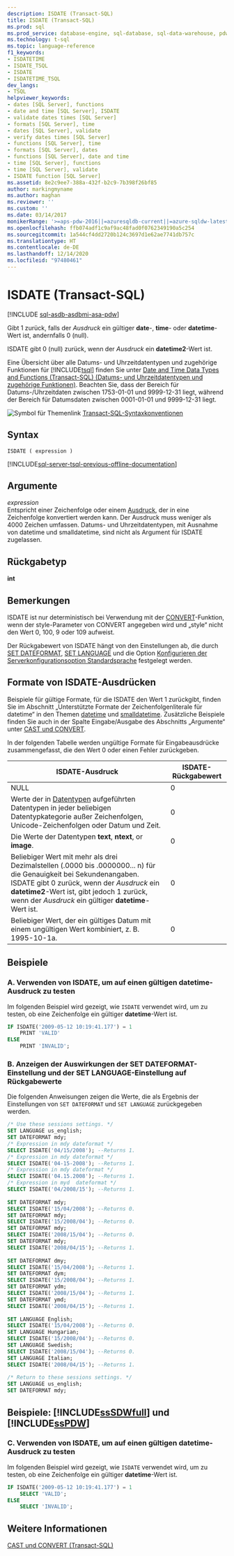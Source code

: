 ```yaml
---
description: ISDATE (Transact-SQL)
title: ISDATE (Transact-SQL)
ms.prod: sql
ms.prod_service: database-engine, sql-database, sql-data-warehouse, pdw
ms.technology: t-sql
ms.topic: language-reference
f1_keywords:
- ISDATETIME
- ISDATE_TSQL
- ISDATE
- ISDATETIME_TSQL
dev_langs:
- TSQL
helpviewer_keywords:
- dates [SQL Server], functions
- date and time [SQL Server], ISDATE
- validate dates times [SQL Server]
- formats [SQL Server], time
- dates [SQL Server], validate
- verify dates times [SQL Server]
- functions [SQL Server], time
- formats [SQL Server], dates
- functions [SQL Server], date and time
- time [SQL Server], functions
- time [SQL Server], validate
- ISDATE function [SQL Server]
ms.assetid: 8e2c9ee7-388a-432f-b2c9-7b398f26bf85
author: markingmyname
ms.author: maghan
ms.reviewer: ''
ms.custom: ''
ms.date: 03/14/2017
monikerRange: '>=aps-pdw-2016||=azuresqldb-current||=azure-sqldw-latest||>=sql-server-2016||>=sql-server-linux-2017||=azuresqldb-mi-current'
ms.openlocfilehash: ffb074adf1c9af9ac48fad0f0762349190a5c254
ms.sourcegitcommit: 1a544cf4dd2720b124c3697d1e62ae7741db757c
ms.translationtype: HT
ms.contentlocale: de-DE
ms.lasthandoff: 12/14/2020
ms.locfileid: "97480461"
---
```

# <a name="isdate-transact-sql"></a>ISDATE (Transact-SQL)

[!INCLUDE [sql-asdb-asdbmi-asa-pdw](../../includes/applies-to-version/sql-asdb-asdbmi-asa-pdw.md)]

  Gibt 1 zurück, falls der *Ausdruck* ein gültiger **date**-, **time**- oder **datetime**-Wert ist, andernfalls 0 (null).  
  
 ISDATE gibt 0 (null) zurück, wenn der *Ausdruck* ein **datetime2**-Wert ist.  
  
 Eine Übersicht über alle Datums- und Uhrzeitdatentypen und zugehörige Funktionen für [!INCLUDE[tsql](../../includes/tsql-md.md)] finden Sie unter [Date and Time Data Types and Functions &#40;Transact-SQL&#41; (Datums- und Uhrzeitdatentypen und zugehörige Funktionen)](../../t-sql/functions/date-and-time-data-types-and-functions-transact-sql.md). Beachten Sie, dass der Bereich für Datums-/Uhrzeitdaten zwischen 1753-01-01 und 9999-12-31 liegt, während der Bereich für Datumsdaten zwischen 0001-01-01 und 9999-12-31 liegt.  
  
 ![Symbol für Themenlink](../../database-engine/configure-windows/media/topic-link.gif "Symbol für Themenlink") [Transact-SQL-Syntaxkonventionen](../../t-sql/language-elements/transact-sql-syntax-conventions-transact-sql.md)  
  
## <a name="syntax"></a>Syntax  
  
```syntaxsql
ISDATE ( expression )
```

[!INCLUDE[sql-server-tsql-previous-offline-documentation](../../includes/sql-server-tsql-previous-offline-documentation.md)]

## <a name="arguments"></a>Argumente
 *expression*  
 Entspricht einer Zeichenfolge oder einem [Ausdruck](../../t-sql/language-elements/expressions-transact-sql.md), der in eine Zeichenfolge konvertiert werden kann. Der Ausdruck muss weniger als 4000 Zeichen umfassen. Datums- und Uhrzeitdatentypen, mit Ausnahme von datetime und smalldatetime, sind nicht als Argument für ISDATE zugelassen.  
  
## <a name="return-type"></a>Rückgabetyp  
 **int**  
  
## <a name="remarks"></a>Bemerkungen  
 ISDATE ist nur deterministisch bei Verwendung mit der [CONVERT](../../t-sql/functions/cast-and-convert-transact-sql.md)-Funktion, wenn der style-Parameter von CONVERT angegeben wird und „style“ nicht den Wert 0, 100, 9 oder 109 aufweist.  
  
 Der Rückgabewert von ISDATE hängt von den Einstellungen ab, die durch [SET DATEFORMAT](../../t-sql/statements/set-dateformat-transact-sql.md), [SET LANGUAGE](../../t-sql/statements/set-language-transact-sql.md) und die Option [Konfigurieren der Serverkonfigurationsoption Standardsprache](../../database-engine/configure-windows/configure-the-default-language-server-configuration-option.md) festgelegt werden.  
  
## <a name="isdate-expression-formats"></a>Formate von ISDATE-Ausdrücken  
 Beispiele für gültige Formate, für die ISDATE den Wert 1 zurückgibt, finden Sie im Abschnitt „Unterstützte Formate der Zeichenfolgenliterale für datetime“ in den Themen [datetime](../../t-sql/data-types/datetime-transact-sql.md) und [smalldatetime](../../t-sql/data-types/smalldatetime-transact-sql.md). Zusätzliche Beispiele finden Sie auch in der Spalte Eingabe/Ausgabe des Abschnitts „Argumente“ unter [CAST und CONVERT](../../t-sql/functions/cast-and-convert-transact-sql.md).  
  
 In der folgenden Tabelle werden ungültige Formate für Eingabeausdrücke zusammengefasst, die den Wert 0 oder einen Fehler zurückgeben.  
  
|ISDATE-Ausdruck|ISDATE-Rückgabewert|  
|-----------------------|-------------------------|  
|NULL|0|  
|Werte der in [Datentypen](../../t-sql/data-types/data-types-transact-sql.md) aufgeführten Datentypen in jeder beliebigen Datentypkategorie außer Zeichenfolgen, Unicode-Zeichenfolgen oder Datum und Zeit.|0|  
|Die Werte der Datentypen **text**, **ntext**, or **image**.|0|  
|Beliebiger Wert mit mehr als drei Dezimalstellen (.0000 bis .0000000... n) für die Genauigkeit bei Sekundenangaben. ISDATE gibt 0 zurück, wenn der *Ausdruck* ein **datetime2**-Wert ist, gibt jedoch 1 zurück, wenn der *Ausdruck* ein gültiger **datetime**-Wert ist.|0|  
|Beliebiger Wert, der ein gültiges Datum mit einem ungültigen Wert kombiniert, z. B. 1995-10-1a.|0|  
  
## <a name="examples"></a>Beispiele  
  
### <a name="a-using-isdate-to-test-for-a-valid-datetime-expression"></a>A. Verwenden von ISDATE, um auf einen gültigen datetime-Ausdruck zu testen  
 Im folgenden Beispiel wird gezeigt, wie `ISDATE` verwendet wird, um zu testen, ob eine Zeichenfolge ein gültiger **datetime**-Wert ist.  
  
```sql  
IF ISDATE('2009-05-12 10:19:41.177') = 1  
    PRINT 'VALID'  
ELSE  
    PRINT 'INVALID';  
```  
  
### <a name="b-showing-the-effects-of-the-set-dateformat-and-set-language-settings-on-return-values"></a>B. Anzeigen der Auswirkungen der SET DATEFORMAT-Einstellung und der SET LANGUAGE-Einstellung auf Rückgabewerte  
 Die folgenden Anweisungen zeigen die Werte, die als Ergebnis der Einstellungen von `SET DATEFORMAT` und `SET LANGUAGE` zurückgegeben werden.  
  
```sql  
/* Use these sessions settings. */  
SET LANGUAGE us_english;  
SET DATEFORMAT mdy;  
/* Expression in mdy dateformat */  
SELECT ISDATE('04/15/2008'); --Returns 1.  
/* Expression in mdy dateformat */  
SELECT ISDATE('04-15-2008'); --Returns 1.   
/* Expression in mdy dateformat */  
SELECT ISDATE('04.15.2008'); --Returns 1.   
/* Expression in myd  dateformat */  
SELECT ISDATE('04/2008/15'); --Returns 1.  
  
SET DATEFORMAT mdy;  
SELECT ISDATE('15/04/2008'); --Returns 0.  
SET DATEFORMAT mdy;  
SELECT ISDATE('15/2008/04'); --Returns 0.  
SET DATEFORMAT mdy;  
SELECT ISDATE('2008/15/04'); --Returns 0.  
SET DATEFORMAT mdy;  
SELECT ISDATE('2008/04/15'); --Returns 1.  
  
SET DATEFORMAT dmy;  
SELECT ISDATE('15/04/2008'); --Returns 1.  
SET DATEFORMAT dym;  
SELECT ISDATE('15/2008/04'); --Returns 1.  
SET DATEFORMAT ydm;  
SELECT ISDATE('2008/15/04'); --Returns 1.  
SET DATEFORMAT ymd;  
SELECT ISDATE('2008/04/15'); --Returns 1.  
  
SET LANGUAGE English;  
SELECT ISDATE('15/04/2008'); --Returns 0.  
SET LANGUAGE Hungarian;  
SELECT ISDATE('15/2008/04'); --Returns 0.  
SET LANGUAGE Swedish;  
SELECT ISDATE('2008/15/04'); --Returns 0.  
SET LANGUAGE Italian;  
SELECT ISDATE('2008/04/15'); --Returns 1.  
  
/* Return to these sessions settings. */  
SET LANGUAGE us_english;  
SET DATEFORMAT mdy;  
```  
  
## <a name="examples-sssdwfull-and-sspdw"></a>Beispiele: [!INCLUDE[ssSDWfull](../../includes/sssdwfull-md.md)] und [!INCLUDE[ssPDW](../../includes/sspdw-md.md)]  
  
### <a name="c-using-isdate-to-test-for-a-valid-datetime-expression"></a>C. Verwenden von ISDATE, um auf einen gültigen datetime-Ausdruck zu testen  
 Im folgenden Beispiel wird gezeigt, wie `ISDATE` verwendet wird, um zu testen, ob eine Zeichenfolge ein gültiger **datetime**-Wert ist.  
  
```sql  
IF ISDATE('2009-05-12 10:19:41.177') = 1  
    SELECT 'VALID';  
ELSE  
    SELECT 'INVALID';  
```  
  
## <a name="see-also"></a>Weitere Informationen  
 [CAST und CONVERT &#40;Transact-SQL&#41;](../../t-sql/functions/cast-and-convert-transact-sql.md)
